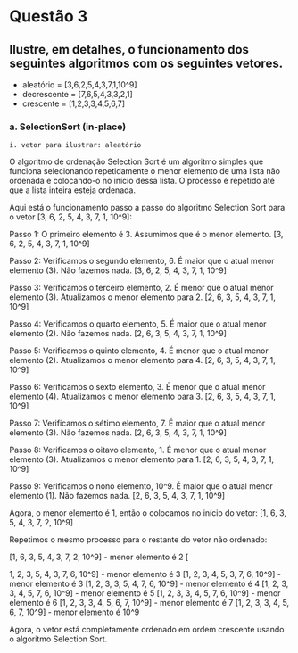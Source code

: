 # Questão 3

## Ilustre, em detalhes, o funcionamento dos seguintes algoritmos com os seguintes vetores.

- aleatório = [3,6,2,5,4,3,7,1,10^9]
- decrescente = [7,6,5,4,3,3,2,1]
- crescente = [1,2,3,3,4,5,6,7]

### a. SelectionSort (in-place)
    i. vetor para ilustrar: aleatório

O algoritmo de ordenação Selection Sort é um algoritmo simples que funciona selecionando repetidamente o menor elemento de uma lista não ordenada e colocando-o no início dessa lista. O processo é repetido até que a lista inteira esteja ordenada.

Aqui está o funcionamento passo a passo do algoritmo Selection Sort para o vetor [3, 6, 2, 5, 4, 3, 7, 1, 10^9]:

Passo 1:
O primeiro elemento é 3. Assumimos que é o menor elemento.
[3, 6, 2, 5, 4, 3, 7, 1, 10^9]

Passo 2:
Verificamos o segundo elemento, 6. É maior que o atual menor elemento (3). Não fazemos nada.
[3, 6, 2, 5, 4, 3, 7, 1, 10^9]

Passo 3:
Verificamos o terceiro elemento, 2. É menor que o atual menor elemento (3). Atualizamos o menor elemento para 2.
[2, 6, 3, 5, 4, 3, 7, 1, 10^9]

Passo 4:
Verificamos o quarto elemento, 5. É maior que o atual menor elemento (2). Não fazemos nada.
[2, 6, 3, 5, 4, 3, 7, 1, 10^9]

Passo 5:
Verificamos o quinto elemento, 4. É menor que o atual menor elemento (2). Atualizamos o menor elemento para 4.
[2, 6, 3, 5, 4, 3, 7, 1, 10^9]

Passo 6:
Verificamos o sexto elemento, 3. É menor que o atual menor elemento (4). Atualizamos o menor elemento para 3.
[2, 6, 3, 5, 4, 3, 7, 1, 10^9]

Passo 7:
Verificamos o sétimo elemento, 7. É maior que o atual menor elemento (3). Não fazemos nada.
[2, 6, 3, 5, 4, 3, 7, 1, 10^9]

Passo 8:
Verificamos o oitavo elemento, 1. É menor que o atual menor elemento (3). Atualizamos o menor elemento para 1.
[2, 6, 3, 5, 4, 3, 7, 1, 10^9]

Passo 9:
Verificamos o nono elemento, 10^9. É maior que o atual menor elemento (1). Não fazemos nada.
[2, 6, 3, 5, 4, 3, 7, 1, 10^9]

Agora, o menor elemento é 1, então o colocamos no início do vetor:
[1, 6, 3, 5, 4, 3, 7, 2, 10^9]

Repetimos o mesmo processo para o restante do vetor não ordenado:

[1, 6, 3, 5, 4, 3, 7, 2, 10^9] - menor elemento é 2
[

1, 2, 3, 5, 4, 3, 7, 6, 10^9] - menor elemento é 3
[1, 2, 3, 4, 5, 3, 7, 6, 10^9] - menor elemento é 3
[1, 2, 3, 3, 5, 4, 7, 6, 10^9] - menor elemento é 4
[1, 2, 3, 3, 4, 5, 7, 6, 10^9] - menor elemento é 5
[1, 2, 3, 3, 4, 5, 7, 6, 10^9] - menor elemento é 6
[1, 2, 3, 3, 4, 5, 6, 7, 10^9] - menor elemento é 7
[1, 2, 3, 3, 4, 5, 6, 7, 10^9] - menor elemento é 10^9

Agora, o vetor está completamente ordenado em ordem crescente usando o algoritmo Selection Sort.